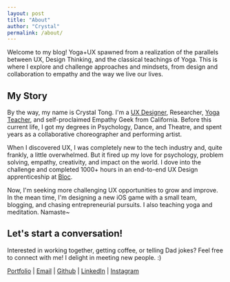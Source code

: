 ```yaml
---
layout: post
title: "About"
author: "Crystal"
permalink: /about/
---
```


Welcome to my blog! Yoga+UX spawned from a realization of the parallels between UX, Design Thinking, and the classical teachings of Yoga. This is where I explore and challenge approaches and mindsets, from design and collaboration to empathy and the way we live our lives.

## My Story
By the way, my name is Crystal Tong. I'm a [UX Designer](http://crystaltong.co/), Researcher, [Yoga Teacher](https://www.instagram.com/yoginicrystal), and self-proclaimed Empathy Geek from California. Before this current life, I got my degrees in Psychology, Dance, and Theatre, and spent years as a collaborative choreographer and performing artist.

When I discovered UX, I was completely new to the tech industry and, quite frankly, a little overwhelmed. But it fired up my love for psychology, problem solving, empathy, creativity, and impact on the world. I dove into the challenge and completed 1000+ hours in an end-to-end UX Design apprenticeship at [Bloc](https://bloc.io). 

Now, I'm seeking more challenging UX opportunities to grow and improve. In the mean time, I'm designing a new iOS game with a small team, blogging, and chasing entrepreneurial pursuits. I also teaching yoga and meditation. Namaste~ 

## Let's start a conversation!
Interested in working together, getting coffee, or telling Dad jokes? Feel free to connect with me! I delight in meeting new people. :)

[Portfolio](http://crystaltong.co/) | 
[Email](https://mail.google.com/mail/?view=cm&fs=1&tf=1&to=hello@crystaltong.co&su=UX%20Design%20is%20dandy) | 
[Github](https://github.com/itscrystal) | 
[LinkedIn](https://www.linkedin.com/in/crystaltong) | 
[Instagram](https://www.instagram.com/yoginicrystal)
